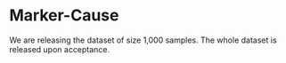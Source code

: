 # Marker-Cause

We are releasing the dataset of size 1,000 samples. The whole dataset is released upon acceptance.
